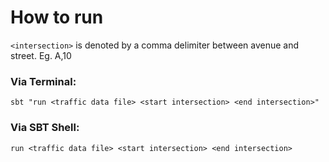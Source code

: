 # How to run

`<intersection>` is denoted by a comma delimiter between avenue and street.  Eg. A,10

### Via Terminal: 
``
sbt "run <traffic data file> <start intersection> <end intersection>"
``

### Via SBT Shell:
``
run <traffic data file> <start intersection> <end intersection>
``